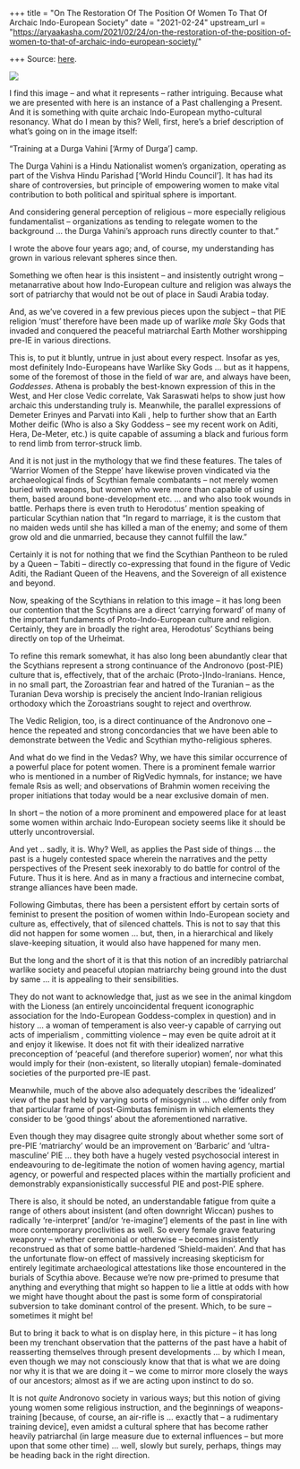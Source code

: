 +++
title = "On The Restoration Of The Position Of Women To That Of Archaic Indo-European Society"
date = "2021-02-24"
upstream_url = "https://aryaakasha.com/2021/02/24/on-the-restoration-of-the-position-of-women-to-that-of-archaic-indo-european-society/"

+++
Source: [here](https://aryaakasha.com/2021/02/24/on-the-restoration-of-the-position-of-women-to-that-of-archaic-indo-european-society/).

![](https://aryaakasha.files.wordpress.com/2021/02/151298380_815551482390511_6410817062069672706_n.png?w=580)

I find this image – and what it represents – rather intriguing. Because
what we are presented with here is an instance of a Past challenging a
Present. And it is something with quite archaic Indo-European
mytho-cultural resonancy. What do I mean by this? Well, first, here’s a
brief description of what’s going on in the image itself:

“Training at a Durga Vahini \[‘Army of Durga’\] camp.

The Durga Vahini is a Hindu Nationalist women’s organization, operating
as part of the Vishva Hindu Parishad \[‘World Hindu Council’\]. It has
had its share of controversies, but principle of empowering women to
make vital contribution to both political and spiritual sphere is
important.

And considering general perception of religious – more especially
religious fundamentalist – organizations as tending to relegate women to
the background … the Durga Vahini’s approach runs directly counter to
that.”

I wrote the above four years ago; and, of course, my understanding has
grown in various relevant spheres since then.

Something we often hear is this insistent – and insistently outright
wrong – metanarrative about how Indo-European culture and religion was
always the sort of patriarchy that would not be out of place in Saudi
Arabia today.

And, as we’ve covered in a few previous pieces upon the subject – that
PIE religion ‘must’ therefore have been made up of warlike *male* Sky
Gods that invaded and conquered the peaceful matriarchal Earth Mother
worshipping pre-IE in various directions.

This is, to put it bluntly, untrue in just about every respect. Insofar
as yes, most definitely Indo-Europeans have Warlike Sky Gods … but as it
happens, some of the foremost of those in the field of war are, and
always have been, *Goddesses*. Athena is probably the best-known
expression of this in the West, and Her close Vedic correlate, Vak
Saraswati helps to show just how archaic this understanding truly is.
Meanwhile, the parallel expressions of Demeter Erinyes and Parvati into
Kali , help to further show that an Earth Mother deific (Who is also a
Sky Goddess – see my recent work on Aditi, Hera, De-Meter, etc.) is
quite capable of assuming a black and furious form to rend limb from
terror-struck limb.

And it is not just in the mythology that we find these features. The
tales of ‘Warrior Women of the Steppe’ have likewise proven vindicated
via the archaeological finds of Scythian female combatants – not merely
women buried with weapons, but women who were more than capable of using
them, based around bone-development etc. … and who also took wounds in
battle. Perhaps there is even truth to Herodotus’ mention speaking of
particular Scythian nation that “In regard to marriage, it is the custom
that no maiden weds until she has killed a man of the enemy; and some of
them grow old and die unmarried, because they cannot fulfill the law.”

Certainly it is not for nothing that we find the Scythian Pantheon to be
ruled by a Queen – Tabiti – directly co-expressing that found in the
figure of Vedic Aditi, the Radiant Queen of the Heavens, and the
Sovereign of all existence and beyond.

Now, speaking of the Scythians in relation to this image – it has long
been our contention that the Scythians are a direct ‘carrying forward’
of many of the important fundaments of Proto-Indo-European culture and
religion. Certainly, they are in broadly the right area, Herodotus’
Scythians being directly on top of the Urheimat.

To refine this remark somewhat, it has also long been abundantly clear
that the Scythians represent a strong continuance of the Andronovo
(post-PIE) culture that is, effectively, that of the archaic
(Proto-)Indo-Iranians. Hence, in no small part, the Zoroastrian fear and
hatred of the Turanian – as the Turanian Deva worship is precisely the
ancient Indo-Iranian religious orthodoxy which the Zoroastrians sought
to reject and overthrow.

The Vedic Religion, too, is a direct continuance of the Andronovo one –
hence the repeated and strong concordancies that we have been able to
demonstrate between the Vedic and Scythian mytho-religious spheres.

And what do we find in the Vedas? Why, we have this similar occurrence
of a powerful place for potent women. There is a prominent female
warrior who is mentioned in a number of RigVedic hymnals, for instance;
we have female Rsis as well; and observations of Brahmin women receiving
the proper initiations that today would be a near exclusive domain of
men.

In short – the notion of a more prominent and empowered place for at
least some women within archaic Indo-European society seems like it
should be utterly uncontroversial.

And yet .. sadly, it is. Why? Well, as applies the Past side of things …
the past is a hugely contested space wherein the narratives and the
petty perspectives of the Present seek inexorably to do battle for
control of the Future. Thus it is here. And as in many a fractious and
internecine combat, strange alliances have been made.

Following Gimbutas, there has been a persistent effort by certain sorts
of feminist to present the position of women within Indo-European
society and culture as, effectively, that of silenced chattels. This is
not to say that this did not happen for some women … but, then, in a
hierarchical and likely slave-keeping situation, it would also have
happened for many men.

But the long and the short of it is that this notion of an incredibly
patriarchal warlike society and peaceful utopian matriarchy being ground
into the dust by same … it is appealing to their sensibilities.

They do not want to acknowledge that, just as we see in the animal
kingdom with the Lioness (an entirely uncoincidental frequent
iconographic association for the Indo-European Goddess-complex in
question) and in history … a woman of temperament is also veer-y capable
of carrying out acts of imperialism , committing violence – may even be
quite adroit at it and enjoy it likewise. It does not fit with their
idealized narrative preconception of ‘peaceful (and therefore superior)
women’, nor what this would imply for their (non-existent, so literally
utopian) female-dominated societies of the purported pre-IE past.

Meanwhile, much of the above also adequately describes the ‘idealized’
view of the past held by varying sorts of misogynist … who differ only
from that particular frame of post-Gimbutas feminism in which elements
they consider to be ‘good things’ about the aforementioned narrative.

Even though they may disagree quite strongly about whether some sort of
pre-PIE ‘matriarchy’ would be an improvement on ‘Barbaric’ and
‘ultra-masculine’ PIE … they both have a hugely vested psychosocial
interest in endeavouring to de-legitimate the notion of women having
agency, martial agency, or powerful and respected places within the
martially proficient and demonstrably expansionistically successful PIE
and post-PIE sphere.

There is also, it should be noted, an understandable fatigue from quite
a range of others about insistent (and often downright Wiccan) pushes to
radically ‘re-interpret’ \[and/or ‘re-imagine’\] elements of the past in
line with more contemporary proclivities as well. So every female grave
featuring weaponry – whether ceremonial or otherwise – becomes
insistently reconstrued as that of some battle-hardened ‘Shield-maiden’.
And that has the unfortunate flow-on effect of massively increasing
skepticism for entirely legitimate archaeological attestations like
those encountered in the burials of Scythia above. Because we’re now
pre-primed to presume that anything and everything that might so happen
to lie a little at odds with how we might have thought about the past is
some form of conspiratorial subversion to take dominant control of the
present. Which, to be sure – sometimes it might be!

But to bring it back to what is on display here, in this picture – it
has long been my trenchant observation that the patterns of the past
have a habit of reasserting themselves through present developments … by
which I mean, even though we may not consciously know that that is what
we are doing nor why it is that we are doing it – we come to mirror more
closely the ways of our ancestors; almost as if we are acting upon
instinct to do so.

It is not *quite* Andronovo society in various ways; but this notion of
giving young women some religious instruction, and the beginnings of
weapons-training \[because, of course, an air-rifle is … exactly that –
a rudimentary training device\], even amidst a cultural sphere that has
become rather heavily patriarchal (in large measure due to external
influences – but more upon that some other time) … well, slowly but
surely, perhaps, things may be heading back in the right direction.
